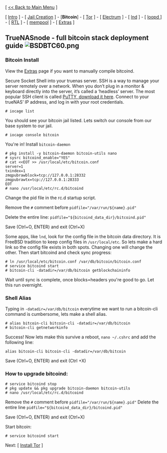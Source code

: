 [ [<< Back to Main Menu](https://github.com/seth586/guides/blob/master/README.md) ]

[ [Intro](README.md) ] - [ [Jail Creation](freenas_1_jail_creation.md) ] - [**Bitcoin**] - [ [Tor](freenas_3_tor.md) ] - [ [Electrum](freenas_4_electrum.md) ] - [ [lnd](freenas_5_lnd.md) ] - [ [loopd ](freenas_5a_loopd.md)] - [ [RTL](freenas_6_rtl.md) ] - [ [mempool](freenas_8_mempool.md) ] - [ [Extras](extras.md) ] 

## TrueNASnode - full bitcoin stack deployment guide ![BSDBTC60.png](images/BSDBTC60.png)

### Bitcoin Install

View the [Extras](extras.md) page if you want to manually compile bitcoind.

Secure Socket Shell into your truenas server. SSH is a way to manage your server remotely over a network. When you don’t plug in a monitor & keyboard directly into the server, it’s called a ‘headless’ server. The most popular SSH client is called [PuTTY, download it here](https://www.putty.org/). Connect to your trueNAS’ IP address, and log in with your root credentials.

```
# iocage list
```

You should see your bitcoin jail listed. Lets switch our console from our base system to our jail.

```
# iocage console bitcoin
```

You're in! Install `bitcoin-daemon`
```
# pkg install -y bitcoin-daemon bitcoin-utils nano
# sysrc bitcoind_enable="YES"
# cat <<EOT >> /usr/local/etc/bitcoin.conf
server=1
txindex=1
zmqpubrawblock=tcp://127.0.0.1:28332
zmqpubrawtx=tcp://127.0.0.1:28333
EOT
# nano /usr/local/etc/rc.d/bitcoind
```

Change the pid file in the rc.d startup script. 

Remove the `#` comment before `pidfile="/var/run/${name}.pid"`

Delete the entire line: `pidfile="${bitcoind_data_dir}/bitcoind.pid"`

Save (Ctrl+O, ENTER) and exit (Ctrl+X)

Some apps, like `lnd`, look for the config file in the bitcoin data directory. It is FreeBSD tradition to keep config files in `/usr/local/etc`. So lets make a hard link so the config file exists in both spots. Changing one will change the other. Then start bitcoind and check sync progress:

```
# ln /usr/local/etc/bitcoin.conf /var/db/bitcoin/bitcoin.conf
# service bitcoind start
# bitcoin-cli -datadir=/var/db/bitcoin getblockchaininfo
```

Wait until sync is complete, once blocks=headers you're good to go. Let this run overnight.

### Shell Alias
Typing in `-datadir=/var/db/bitcoin` everytime we want to run a bitcoin-cli command is cumbersome, lets make a shell alias.
```
# alias bitcoin-cli bitcoin-cli -datadir=/var/db/bitcoin
# bitcoin-cli getnetworkinfo
```
Success! Now lets make this survive a reboot, `nano ~/.cshrc` and add the following line:
```
alias bitcoin-cli bitcoin-cli -datadir=/var/db/bitcoin
```
Save (Ctrl+O, ENTER) and exit (Ctrl +X)

### How to upgrade bitcoind: 
```
# service bitcoind stop
# pkg update && pkg upgrade bitcoin-daemon bitcoin-utils
# nano /usr/local/etc/rc.d/bitcoind
```
Remove the `#` comment before `pidfile="/var/run/${name}.pid"`
Delete the entire line `pidfile="${bitcoind_data_dir}/bitcoind.pid"`

Save (Ctrl+O, ENTER) and exit (Ctrl+X)

Start bitcoin:
```
# service bitcoind start
```

Next: [ [Install Tor](freenas_3_tor.md) ]
